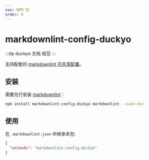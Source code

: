 ```yaml
---
nav: NPM 包
order: 4
---
```


# markdownlint-config-duckyo

:::tip
duckyo 文档 规范
:::

支持配套的 [markdownlint 可共享配置](https://www.npmjs.com/package/markdownlint#optionsconfig)。

## 安装

需要先行安装 [markdownlint](https://www.npmjs.com/package/markdownlint)：

```bash
npm install markdownlint-config-duckyo markdownlint --save-dev
```

## 使用

在 `.markdownlint.json` 中继承本包:

```json
{
  "extends": "markdownlint-config-duckyo"
}
```
